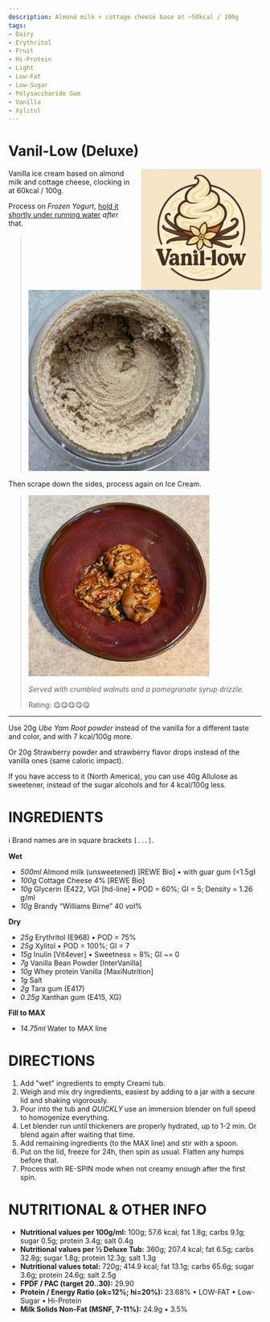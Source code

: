 ```yaml
---
description: Almond milk + cottage cheese base at ~50kcal / 100g
tags:
- Dairy
- Erythritol
- Fruit
- Hi-Protein
- Light
- Low-Fat
- Low-Sugar
- Polysaccharide Gum
- Vanilla
- Xylitol
---
```

# Vanil-Low (Deluxe)
<img style="float: right; margin-left: 1.5em;" width=240 alt="Logo" src="https://raw.githubusercontent.com/jhermann/ice-creamery/refs/heads/main/recipes/Vanil-Low%20(Deluxe)/logo-vanil-low.png" />

Vanilla ice cream based on almond milk and cottage cheese, clocking in at 60kcal / 100g.

Process on *Frozen Yogurt*, [hold it shortly under running water](/ice-creamery/info/tips%2Btricks/#handling-of-icy-sides-bottom) *after* that.

> <img width=360 alt="Spun Ice Cream" src="https://raw.githubusercontent.com/jhermann/ice-creamery/refs/heads/main/recipes/Vanil-Low%20(Deluxe)/Vanillow_2025-05-22_1.jpg" />

Then scrape down the sides, process again on Ice Cream.

> <img width=360 alt="Spun Ice Cream" src="https://raw.githubusercontent.com/jhermann/ice-creamery/refs/heads/main/recipes/Vanil-Low%20(Deluxe)/Vanillow_2025-05-22_2.jpg" />
> 
> *Served with crumbled walnuts and a pomegranate syrup drizzle.*
>
> Rating: 😋😋😋😋😋

----

Use 20g *Ube Yam Root powder* instead of the vanilla
for a different taste and color, and with 7 kcal/100g more.

Or 20g Strawberry powder and strawberry flavor drops
instead of the vanilla ones (same caloric impact).

If you have access to it (North America), you can use 40g Allulose as sweetener,
instead of the sugar alcohols and for 4 kcal/100g less.

# INGREDIENTS

ℹ️ Brand names are in square brackets `[...]`.

**Wet**

  - _500ml_ Almond milk (unsweetened) [REWE Bio] • with guar gum (<1.5g)
  - _100g_ Cottage Cheese 4% [REWE Bio]
  - _10g_ Glycerin (E422, VG) [hd-line] • POD = 60%; GI = 5; Density = 1.26 g/ml
  - _10g_ Brandy “Williams Birne” 40 vol%

**Dry**

  - _25g_ Erythritol (E968) • POD = 75%
  - _25g_ Xylitol • POD = 100%; GI = 7
  - _15g_ Inulin [Vit4ever] • Sweetness = 8%; GI ~= 0
  - _7g_ Vanilla Bean Powder [InterVanilla]
  - _10g_ Whey protein Vanilla [MaxiNutrition]
  - _1g_ Salt
  - _2g_ Tara gum (E417)
  - _0.25g_ Xanthan gum (E415, XG)

**Fill to MAX**

  - _14.75ml_ Water to MAX line

# DIRECTIONS

 1. Add "wet" ingredients to empty Creami tub.
 1. Weigh and mix dry ingredients, easiest by adding to a jar with a secure lid and shaking vigorously.
 1. Pour into the tub and *QUICKLY* use an immersion blender on full speed to homogenize everything.
 1. Let blender run until thickeners are properly hydrated, up to 1-2 min. Or blend again after waiting that time.
 1. Add remaining ingredients (to the MAX line) and stir with a spoon.
 1. Put on the lid, freeze for 24h, then spin as usual. Flatten any humps before that.
 1. Process with RE-SPIN mode when not creamy enough after the first spin.

# NUTRITIONAL & OTHER INFO
- **Nutritional values per 100g/ml:** 100g; 57.6 kcal; fat 1.8g; carbs 9.1g; sugar 0.5g; protein 3.4g; salt 0.4g
- **Nutritional values per ½ Deluxe Tub:** 360g; 207.4 kcal; fat 6.5g; carbs 32.8g; sugar 1.8g; protein 12.3g; salt 1.3g
- **Nutritional values total:** 720g; 414.9 kcal; fat 13.1g; carbs 65.6g; sugar 3.6g; protein 24.6g; salt 2.5g
- **FPDF / PAC (target 20..30):** 29.90
- **Protein / Energy Ratio (ok=12%; hi=20%):** 23.68% • LOW-FAT • Low-Sugar • Hi-Protein
- **Milk Solids Non-Fat (MSNF, 7-11%):** 24.9g • 3.5%
